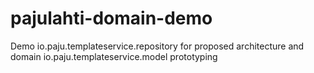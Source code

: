 # pajulahti-domain-demo
Demo io.paju.templateservice.repository for proposed architecture and domain io.paju.templateservice.model prototyping
